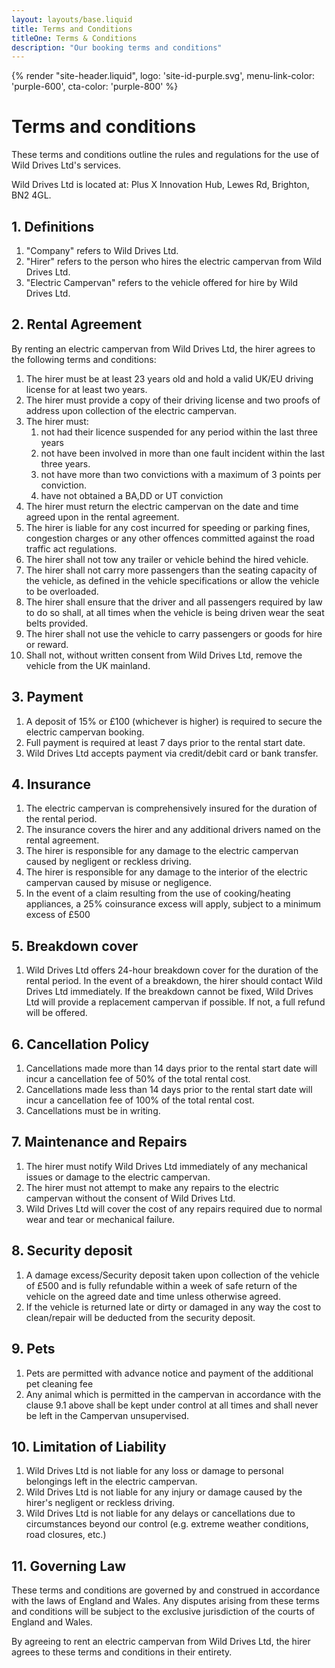 ```yaml
---
layout: layouts/base.liquid
title: Terms and Conditions
titleOne: Terms & Conditions
description: "Our booking terms and conditions"
---
```

{% render "site-header.liquid", logo: 'site-id-purple.svg', menu-link-color: 'purple-600', cta-color: 'purple-800' %}

<main class="wrapper tw-75">

# Terms and conditions   

These terms and conditions outline the rules and regulations for the use of Wild Drives Ltd's services.

Wild Drives Ltd is located at: Plus X Innovation Hub, Lewes Rd, Brighton, BN2 4GL.

## 1. Definitions

1. "Company" refers to Wild Drives Ltd.
2. "Hirer" refers to the person who hires the electric campervan from Wild Drives Ltd.
3. "Electric Campervan" refers to the vehicle offered for hire by Wild Drives Ltd.

## 2. Rental Agreement

By renting an electric campervan from Wild Drives Ltd, the hirer agrees to the following terms and conditions:

1. The hirer must be at least 23 years old and hold a valid UK/EU driving license for at least two years.
2. The hirer must provide a copy of their driving license and two proofs of address upon collection of the electric campervan.
3. The hirer must:
    1. not had their licence suspended for any period within the last three years
    2. not have been involved in more than one fault incident within the last three years.
    3. not have more than two convictions with a maximum of 3 points per conviction.
    4. have not obtained a BA,DD or UT conviction
4. The hirer must return the electric campervan on the date and time agreed upon in the rental agreement.
4. The hirer is liable for any cost incurred for speeding or parking fines, congestion charges or any other offences committed against the road traffic act regulations.
5. The hirer shall not tow any trailer or vehicle behind the hired vehicle.
6. The hirer shall not carry more passengers than the seating capacity of the vehicle, as defined in the vehicle specifications or allow the vehicle to be overloaded.
7. The hirer shall ensure that the driver and all passengers required by law to do so shall, at all times when the vehicle is being driven wear the seat belts provided.
8. The hirer shall not use the vehicle to carry passengers or goods for hire or reward.
9. Shall not, without written consent from Wild Drives Ltd, remove the vehicle from the UK mainland.


## 3. Payment

1. A deposit of 15% or £100 (whichever is higher) is required to secure the electric campervan booking.
2. Full payment is required at least 7 days prior to the rental start date.
3. Wild Drives Ltd accepts payment via credit/debit card or bank transfer.

## 4. Insurance

1. The electric campervan is comprehensively insured for the duration of the rental period.
2. The insurance covers the hirer and any additional drivers named on the rental agreement.
3. The hirer is responsible for any damage to the electric campervan caused by negligent or reckless driving.
4. The hirer is responsible for any damage to the interior of the electric campervan caused by misuse or negligence.
5. In the event of a claim resulting from the use of cooking/heating appliances, a 25% coinsurance excess will apply, subject to a minimum excess of £500

## 5. Breakdown cover

1. Wild Drives Ltd offers 24-hour breakdown cover for the duration of the rental period. In the event of a breakdown, the hirer should contact Wild Drives Ltd immediately. If the breakdown cannot be fixed, Wild Drives Ltd will provide a replacement campervan if possible. If not, a full refund will be offered.

## 6. Cancellation Policy

1. Cancellations made more than 14 days prior to the rental start date will incur a cancellation fee of 50% of the total rental cost.
2. Cancellations made less than 14 days prior to the rental start date will incur a cancellation fee of 100% of the total rental cost.
3. Cancellations must be in writing.

## 7. Maintenance and Repairs

1. The hirer must notify Wild Drives Ltd immediately of any mechanical issues or damage to the electric campervan.
2. The hirer must not attempt to make any repairs to the electric campervan without the consent of Wild Drives Ltd.
3. Wild Drives Ltd will cover the cost of any repairs required due to normal wear and tear or mechanical failure.

## 8. Security deposit

1. A damage excess/Security deposit taken upon collection of the vehicle of £500 and is fully refundable within a week of safe return of the vehicle on the agreed date and time unless otherwise agreed.
2. If the vehicle is returned late or dirty or damaged in any way the cost to clean/repair will be deducted from the security deposit.

## 9. Pets

1. Pets are permitted with advance notice and payment of the additional pet cleaning fee
2. Any animal which is permitted in the campervan in accordance with the clause 9.1 above shall be kept under control at all times and shall never be left in the Campervan unsupervised.

## 10. Limitation of Liability

1. Wild Drives Ltd is not liable for any loss or damage to personal belongings left in the electric campervan.
2. Wild Drives Ltd is not liable for any injury or damage caused by the hirer's negligent or reckless driving.
3. Wild Drives Ltd is not liable for any delays or cancellations due to circumstances beyond our control (e.g. extreme weather conditions, road closures, etc.)

## 11. Governing Law

These terms and conditions are governed by and construed in accordance with the laws of England and Wales. Any disputes arising from these terms and conditions will be subject to the exclusive jurisdiction of the courts of England and Wales.

By agreeing to rent an electric campervan from Wild Drives Ltd, the hirer agrees to these terms and conditions in their entirety.

</main>
